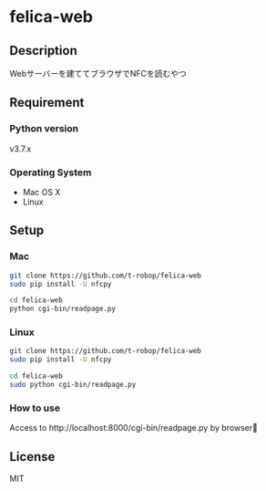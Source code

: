 # felica-web

## Description
Webサーバーを建ててブラウザでNFCを読むやつ

## Requirement
### Python version
v3.7.x

### Operating System
- Mac OS X
- Linux

## Setup
### Mac
``` bash
git clone https://github.com/t-robop/felica-web
sudo pip install -U nfcpy
```
``` bash
cd felica-web
python cgi-bin/readpage.py
```

### Linux
``` bash
git clone https://github.com/t-robop/felica-web
sudo pip install -U nfcpy
```
``` bash
cd felica-web
sudo python cgi-bin/readpage.py
```

### How to use
Access to http://localhost:8000/cgi-bin/readpage.py by browser🎉


## License
MIT
